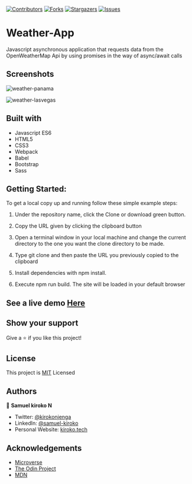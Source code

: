 [![Contributors][contributors-shield]][contributors-url]
[![Forks][forks-shield]][forks-url]
[![Stargazers][stars-shield]][stars-url]
[![Issues][issues-shield]][issues-url]

# Weather-App

Javascript asynchronous application that requests data from the OpenWeatherMap Api by using promises in the way of async/await calls

## Screenshots

![weather-panama](https://user-images.githubusercontent.com/53324035/90174171-2fb74300-dd6b-11ea-9dde-8d99f58b7233.png)

![weather-lasvegas](https://user-images.githubusercontent.com/53324035/90174190-3645ba80-dd6b-11ea-97e5-741c08891d3c.png)

## Built with

- Javascript ES6
- HTML5
- CSS3
- Webpack
- Babel
- Bootstrap
- Sass

## Getting Started:

To get a local copy up and running follow these simple example steps:

1. Under the repository name, click the Clone or download green button.

2. Copy the URL given by clicking the clipboard button

3. Open a terminal window in your local machine and change the current directory to the one you
   want the clone directory to be made.

4. Type git clone and then paste the URL you previously copied to the clipboard

5. Install dependencies with npm install.

6. Execute npm run build. The site will be loaded in your default browser

## See a live demo [Here](https://xenodochial-joliot-b5c28e.netlify.app/)

## Show your support

Give a ⭐️ if you like this project!

## License

This project is [MIT](https://github.com/Samkiroko/js_weather_app/blob/development/LICENSE) Licensed

<!-- CONTACT -->

## Authors

👤 **Samuel kiroko N**

- Twitter: [@kirokonjenga](https://twitter.com/kirokonjenga)
- LinkedIn: [@samuel-kiroko](https://www.linkedin.com/in/samuel-kiroko/)
- Personal Website: [kiroko.tech](https://www.kiroko.tech/)

<!-- ACKNOWLEDGEMENTS -->

## Acknowledgements

- [Microverse](https://www.microverse.org/)
- [The Odin Project](https://www.theodinproject.com/)
- [MDN](https://developer.mozilla.org/en-US/docs/Web/JavaScript)

<!-- MARKDOWN LINKS & IMAGES -->
<!-- https://www.markdownguide.org/basic-syntax/#reference-style-links -->

[contributors-shield]: https://img.shields.io/github/contributors/Samkiroko/js_weather_app.svg?style=flat-square
[contributors-url]: https://github.com/Samkiroko/js_weather_app/graphs/contributors
[forks-shield]: https://img.shields.io/github/forks/Samkiroko/js_weather_app.svg?style=flat-square
[forks-url]: https://github.com/Samkiroko/js_weather_app/network/members
[stars-shield]: https://img.shields.io/github/stars/Samkiroko/js_weather_app.svg?style=flat-square
[stars-url]: https://github.com/Samkiroko/js_weather_app/stargazers
[issues-shield]: https://img.shields.io/github/issues/Samkiroko/js_weather_app.svg?style=flat-square
[issues-url]: https://github.com/Samkiroko/js_weather_app
[product-screenshot]: img/screenshot.PNG
